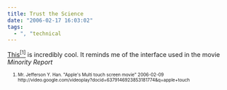 ```yaml
---
title: Trust the Science
date: "2006-02-17 16:03:02"
tags:
  - ", "technical
---
```


<p><a href="http://video.google.com/videoplay?docid=6379146923853181774&q=apple+touch" title="Apple's Multi touch screen movie">This<sup>[1]</sup></a> is incredibly cool.  It reminds me of the interface used in the movie <i>Minority Report</i></p>  <ol><font size="-2"><li><font size="-2">Mr. Jefferson Y. Han.  "Apple's Multi touch screen movie" 2006-02-09 http://video.google.com/videoplay?docid=6379146923853181774&q=apple+touch </font></li></font></ol>

